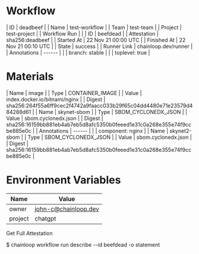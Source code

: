 # Workflow
| ID | deadbeef |
| Name | test-workflow |
| Team | test-team |
| Project | test-project |
| Workflow Run |  |
| ID | beefdead |
| Attestation | sha256:deadbeef |
| Started At | 22 Nov 21 00:00 UTC |
| Finished At | 22 Nov 21 00:10 UTC |
| State | success |
| Runner Link | chainloop.dev/runner |
| Annotations | ------ |
|  | branch: stable |
|  | toplevel: true |
# Materials
| Name | image |
| Type | CONTAINER_IMAGE |
| Value | index.docker.io/bitnami/nginx |
| Digest | sha256:264f55a6ff9cec2f4742a9faacc033b29f65c04dd4480e71e23579d484288d61 |
| Name | skynet-sbom |
| Type | SBOM_CYCLONEDX_JSON |
| Value | sbom.cyclonedx.json |
| Digest | sha256:16159bb881eb4ab7eb5d8afc5350b0feeed1e31c0a268e355e74f9ccbe885e0c |
| Annotations | ------ |
|  | component: nginx |
| Name | skynet2-sbom |
| Type | SBOM_CYCLONEDX_JSON |
| Value | sbom.cyclonedx.json |
| Digest | sha256:16159bb881eb4ab7eb5d8afc5350b0feeed1e31c0a268e355e74f9ccbe885e0c |
# Environment Variables
| Name | Value |
| --- | --- |
| owner | john-c@chainloop.dev |
| project | chatgpt |

Get Full Attestation

$ chainloop workflow run describe --id beefdead -o statement